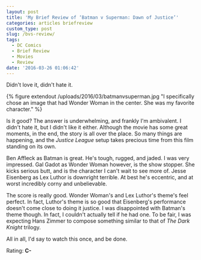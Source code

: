 ```yaml
---
layout: post
title: 'My Brief Review of ‘Batman v Superman: Dawn of Justice’'
categories: articles briefreview
custom_type: post
slug: /bvs-review/
tags:
  - DC Comics
  - Brief Review
  - Movies
  - Review
date: '2016-03-26 01:06:42'
---
```

Didn't love it, didn't hate it.

{% figure extendout /uploads/2016/03/batmanvsuperman.jpg "I specifically chose an image that had Wonder Woman in the center. She was my favorite character." %}

Is it good? The answer is underwhelming, and frankly I'm ambivalent. I didn't hate it, but I didn't like it either. Although the movie has some great moments, in the end, the story is all over the place. So many things are happening, and the *Justice League* setup takes precious time from this film standing on its own.

Ben Affleck as Batman is great. He's tough, rugged, and jaded. I was very impressed. Gal Gadot as Wonder Woman however, is the show stopper. She kicks serious butt, and is the character I can't wait to see more of. Jesse Eisenberg as Lex Luthor is downright terrible. At best he's eccentric, and at worst incredibly corny and unbelievable.

The score is really good. Wonder Woman's and Lex Luthor's theme's feel perfect. In fact, Luthor's theme is so good that Eisenberg's performance doesn't come close to doing it justice. I was disappointed with Batman's theme though. In fact, I couldn't actually tell if he had one. To be fair, I was expecting Hans Zimmer to compose something similar to that of *The Dark Knight* trilogy.

All in all, I'd say to watch this once, and be done.

Rating: **C-**

